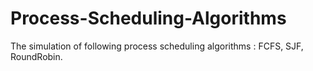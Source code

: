 # Process-Scheduling-Algorithms
The simulation of following process scheduling algorithms : FCFS, SJF, RoundRobin.
